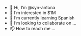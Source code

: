- 👋 Hi, I’m @syn-antona  
- 👀 I’m interested in $1M
- 🌱 I’m currently learning Spanish
- 💞️ I’m looking to collaborate on ...   
- 📫 How to reach me ... 

<!---
syn-antona/syn-antona is a ✨ special ✨ repository because its `README.md` (this file) appears on your GitHub profile.
You can click the Preview link to take a look at your changes.
--->
 
